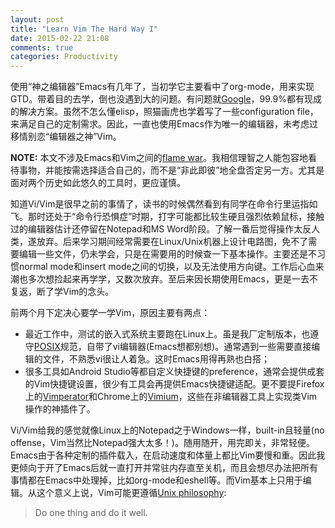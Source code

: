 ```yaml
---
layout: post
title: "Learn Vim The Hard Way I"
date: 2015-02-22 21:08
comments: true
categories: Productivity
---
```


使用“神之编辑器”Emacs有几年了，当初学它主要看中了org-mode，用来实现GTD。带着目的去学，倒也没遇到大的问题。有问题就[Google](https://www.google.com.hk/search?q=emacs)，99.9%都有现成的解决方案。虽然不怎么懂elisp，照猫画虎也学着写了一些configuration file，来满足自己的定制需求。因此，一直也使用Emacs作为唯一的编辑器，未考虑过移情别恋“编辑器之神”Vim。

<!--more-->

**NOTE:** 本文不涉及Emacs和Vim之间的[flame war](http://en.wikipedia.org/wiki/Editor_war)。我相信理智之人能包容地看待事物，并能按需选择适合自己的，而不是“非此即彼”地全盘否定另一方。尤其是面对两个历史如此悠久的工具时，更应谨慎。

知道Vi/Vim是很早之前的事情了，读书的时候偶然看到有同学在命令行里运指如飞。那时还处于“命令行恐惧症”时期，打字可能都比较生硬且强烈依赖鼠标，接触过的编辑器估计还停留在Notepad和MS Word阶段。了解一番后觉得操作太反人类，遂放弃。后来学习期间经常需要在Linux/Unix机器上设计电路图，免不了需要编辑一些文件，仍未学会，只是在需要用的时候查一下基本操作。主要还是不习惯normal mode和insert mode之间的切换，以及无法使用方向键。工作后心血来潮也多次想捡起来再学学，又数次放弃。至后来因长期使用Emacs，更是一去不复返，断了学Vim的念头。

前两个月下定决心要学一学Vim，原因主要有两点：

* 最近工作中，测试的嵌入式系统主要跑在Linux上。虽是我厂定制版本，也遵守[POSIX](http://pubs.opengroup.org/onlinepubs/9699919799/utilities/vi.html)规范，自带了vi编辑器(Emacs想都别想)。通常遇到一些需要直接编辑的文件，不熟悉vi很让人着急。这时Emacs用得再熟也白搭；
* 很多工具如Android Studio等都自定义快捷键的preference，通常会提供成套的Vim快捷键设置，很少有工具会再提供Emacs快捷键适配。更不要提Firefox上的[Vimperator](http://www.vimperator.org/vimperator)和Chrome上的[Vimium](https://chrome.google.com/webstore/detail/vimium/dbepggeogbaibhgnhhndojpepiihcmeb?hl=en)，这些在非编辑器工具上实现类Vim操作的神插件了。

Vi/Vim给我的感觉就像Linux上的Notepad之于Windows一样，built-in且轻量(no offense，Vim当然比Notepad强大太多！)。随用随开，用完即关，非常轻便。Emacs由于各种定制的插件载入，在启动速度和体量上都比Vim要慢和重。因此我更倾向于开了Emacs后就一直打开并常驻内存直至关机，而且会想尽办法把所有事情都在Emacs中处理掉，比如org-mode和eshell等。而Vim基本上只用于编辑。从这个意义上说，Vim可能更遵循[Unix philosophy](http://en.wikipedia.org/wiki/Unix_philosophy):

> Do one thing and do it well.